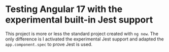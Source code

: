 # Testing Angular 17 with the experimental built-in Jest support

This project is more or less the standard project created with `ng new`. The only difference is I activated
the experimental Jest support and adapted the `app.component.spec` to prove Jest is used.
